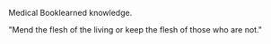 Medical Booklearned knowledge. 

"Mend the flesh of the living or keep the flesh of those who are not."